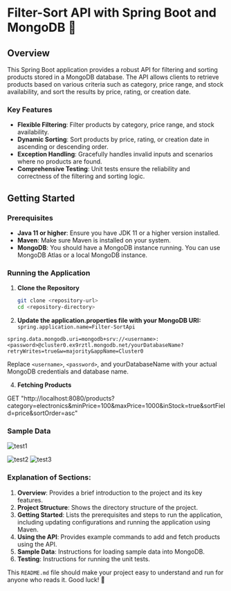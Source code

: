 # Filter-Sort API with Spring Boot and MongoDB 🌟

## Overview

This Spring Boot application provides a robust API for filtering and sorting products stored in a MongoDB database. The API allows clients to retrieve products based on various criteria such as category, price range, and stock availability, and sort the results by price, rating, or creation date.

### Key Features

- **Flexible Filtering**: Filter products by category, price range, and stock availability.
- **Dynamic Sorting**: Sort products by price, rating, or creation date in ascending or descending order.
- **Exception Handling**: Gracefully handles invalid inputs and scenarios where no products are found.
- **Comprehensive Testing**: Unit tests ensure the reliability and correctness of the filtering and sorting logic.


## Getting Started

### Prerequisites

- **Java 11 or higher**: Ensure you have JDK 11 or a higher version installed.
- **Maven**: Make sure Maven is installed on your system.
- **MongoDB**: You should have a MongoDB instance running. You can use MongoDB Atlas or a local MongoDB instance.

### Running the Application

1. **Clone the Repository**

   ```sh
   git clone <repository-url>
   cd <repository-directory>
2. **Update the application.properties file with your MongoDB URI:**
 `spring.application.name=Filter-SortApi`

`spring.data.mongodb.uri=mongodb+srv://<username>:<password>@cluster0.ex9rztl.mongodb.net/yourDatabaseName?retryWrites=true&w=majority&appName=Cluster0`

Replace `<username>`, `<password>`, and yourDatabaseName with your actual MongoDB credentials and database name.

4. **Fetching Products**

 GET "http://localhost:8080/products?category=electronics&minPrice=100&maxPrice=1000&inStock=true&sortField=price&sortOrder=asc"


### Sample Data


![test1](https://github.com/user-attachments/assets/e2e48e80-c0a2-4eb4-9f64-58062a0d6958)


![test2](https://github.com/user-attachments/assets/c7919bc1-f9a4-4293-9eb7-37c30e347f18)
![test3](https://github.com/user-attachments/assets/282e07ae-ca22-457c-8ea7-24e6a5f6d67b)

### **Explanation of Sections:**

1. **Overview**: Provides a brief introduction to the project and its key features.
2. **Project Structure**: Shows the directory structure of the project.
3. **Getting Started**: Lists the prerequisites and steps to run the application, including updating configurations and running the application using Maven.
4. **Using the API**: Provides example commands to add and fetch products using the API.
5. **Sample Data**: Instructions for loading sample data into MongoDB.
6. **Testing**: Instructions for running the unit tests.


This `README.md` file should make your project easy to understand and run for anyone who reads it. Good luck! 🚀